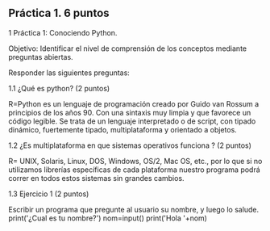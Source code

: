 ## Práctica 1. 6 puntos
1 Práctica 1: Conociendo Python.

Objetivo: Identificar el nivel de comprensión de los conceptos mediante preguntas
abiertas.

Responder las siguientes preguntas:

1.1 ¿Qué es python? (2 puntos)

R=Python es un lenguaje de programación creado por Guido van Rossum a principios
 de los años 90. Con una sintaxis muy limpia y que favorece un código legible. Se trata
 de un lenguaje interpretado o de script, con tipado dinámico, fuertemente tipado, multiplataforma y orientado a objetos.

1.2 ¿Es multiplataforma en que sistemas operativos funciona ? (2 puntos)

R= UNIX, Solaris, Linux, DOS, Windows, OS/2, Mac OS, etc., por lo que si no utilizamos librerías específicas
  de cada plataforma nuestro programa podrá correr en todos estos sistemas sin grandes cambios.

1.3 Ejercicio 1 (2 puntos)

Escribir un programa que pregunte al usuario su nombre, y luego lo salude.
     print('¿Cual es tu nombre?')
     nom=input()
     print('Hola '+nom)
